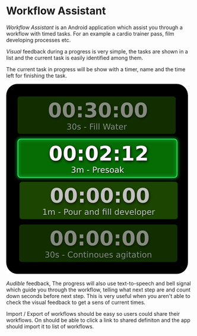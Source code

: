 Workflow Assistant
==================

_Workflow Assistant_ is an Android application which assist you
through a workflow with timed tasks. For an example a cardio trainer
pass, film developing processes etc.

*Visual* feedback during a progress is very simple, the tasks are shown
in a list and the current task is easily identified among them.

The current task in progress will be show with a timer, name and the
time left for finishing the task.

![Alt text](/res/drawable/icon.png)

*Audible* feedback, The progress will also use text-to-speech and bell
signal which guide you through the workflow, telling what next step
are and count down seconds before next step. This is very useful when
you aren't able to check the visual feedback to get a sens of current
times.

Import / Export of workflows should be easy so users could share their
workflows. On should be able to click a link to shared definiton and
the app should import it to list of workflows.
